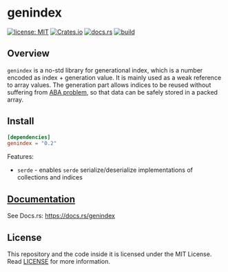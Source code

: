 # genindex

[![license: MIT](https://img.shields.io/badge/License-MIT-yellow.svg)](./LICENSE)
[![Crates.io](https://img.shields.io/crates/v/genindex)](https://crates.io/crates/genindex)
[![docs.rs](https://img.shields.io/docsrs/genindex)](https://docs.rs/genindex)
[![build](https://github.com/andykswong/muds/actions/workflows/build.yaml/badge.svg)](https://github.com/andykswong/muds/actions/workflows/build.yaml)

## Overview
`genindex` is a no-std library for generational index, which is a number encoded as index + generation value. It is mainly used as a weak reference to array values. The generation part allows indices to be reused without suffering from [ABA problem](https://en.wikipedia.org/wiki/ABA_problem), so that data can be safely stored in a packed array.

## Install
```toml
[dependencies]
genindex = "0.2"
```
Features:
- `serde` - enables `serde` serialize/deserialize implementations of collections and indices

## [Documentation](https://docs.rs/genindex)
See Docs.rs: https://docs.rs/genindex

## License
This repository and the code inside it is licensed under the MIT License. Read [LICENSE](./LICENSE) for more information.
